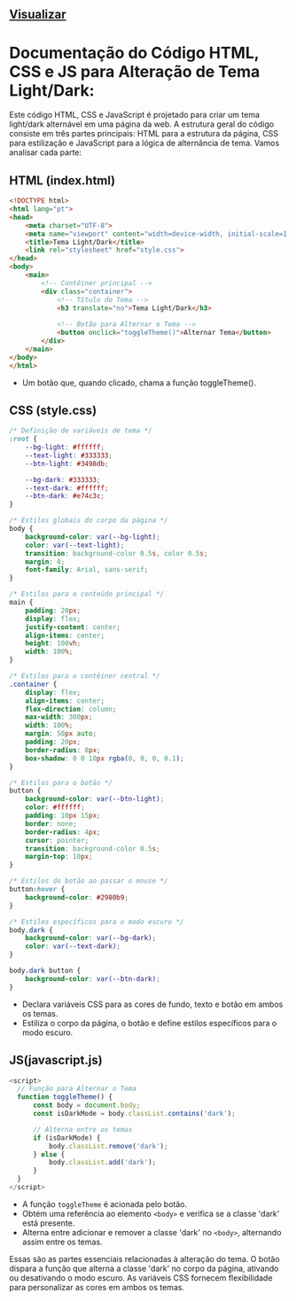 ## [Visualizar](https://hcadeveloper.github.io/Tema-Light-Dark/)

# Documentação do Código HTML, CSS e JS para Alteração de Tema Light/Dark:

Este código HTML, CSS e JavaScript é projetado para criar um tema light/dark alternável em uma página da web. A estrutura geral do código consiste em três partes principais: HTML para a estrutura da página, CSS para estilização e JavaScript para a lógica de alternância de tema. Vamos analisar cada parte:

## HTML (index.html)


```html
<!DOCTYPE html>
<html lang="pt">
<head>
    <meta charset="UTF-8">
    <meta name="viewport" content="width=device-width, initial-scale=1.0">
    <title>Tema Light/Dark</title>
    <link rel="stylesheet" href="style.css">
</head>
<body>
    <main>
        <!-- Contêiner principal -->
        <div class="container">
            <!-- Título do Tema -->
            <h3 translate="no">Tema Light/Dark</h3>
            
            <!-- Botão para Alternar o Tema -->
            <button onclick="toggleTheme()">Alternar Tema</button>
        </div>
    </main>
</body>
</html>
```

- Um botão que, quando clicado, chama a função toggleTheme().


## CSS (style.css)

```css
/* Definição de variáveis de tema */
:root {
    --bg-light: #ffffff;
    --text-light: #333333;
    --btn-light: #3498db;

    --bg-dark: #333333;
    --text-dark: #ffffff;
    --btn-dark: #e74c3c;
}

/* Estilos globais do corpo da página */
body {
    background-color: var(--bg-light);
    color: var(--text-light);
    transition: background-color 0.5s, color 0.5s;
    margin: 0;
    font-family: Arial, sans-serif;
}

/* Estilos para o conteúdo principal */
main {
    padding: 20px;
    display: flex;
    justify-content: center;
    align-items: center;
    height: 100vh;
    width: 100%;
}

/* Estilos para o contêiner central */
.container {
    display: flex;
    align-items: center;
    flex-direction: column;
    max-width: 300px;
    width: 100%;
    margin: 50px auto;
    padding: 20px;
    border-radius: 8px;
    box-shadow: 0 0 10px rgba(0, 0, 0, 0.1);
}

/* Estilos para o botão */
button {
    background-color: var(--btn-light);
    color: #ffffff;
    padding: 10px 15px;
    border: none;
    border-radius: 4px;
    cursor: pointer;
    transition: background-color 0.5s;
    margin-top: 10px;
}

/* Estilos do botão ao passar o mouse */
button:hover {
    background-color: #2980b9;
}

/* Estilos específicos para o modo escuro */
body.dark {
    background-color: var(--bg-dark);
    color: var(--text-dark);
}

body.dark button {
    background-color: var(--btn-dark);
}
```

- Declara variáveis CSS para as cores de fundo, texto e botão em ambos os temas.
- Estiliza o corpo da página, o botão e define estilos específicos para o modo escuro.

## JS(javascript.js)

```js
<script>
  // Função para Alternar o Tema
  function toggleTheme() {
      const body = document.body;
      const isDarkMode = body.classList.contains('dark');

      // Alterna entre os temas
      if (isDarkMode) {
          body.classList.remove('dark');
      } else {
          body.classList.add('dark');
      }
  }
</script>
```


- A função `toggleTheme` é acionada pelo botão.
- Obtém uma referência ao elemento `<body>` e verifica se a classe 'dark' está presente.
- Alterna entre adicionar e remover a classe 'dark' no `<body>`, alternando assim entre os temas.


Essas são as partes essenciais relacionadas à alteração do tema. O botão dispara a função que alterna a classe 'dark' no corpo da página, ativando ou desativando o modo escuro. As variáveis CSS fornecem flexibilidade para personalizar as cores em ambos os temas.
